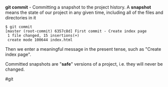 **git commit** - Committing a snapshot to the project history. A **snapshot** means the state of our project in any given time, including all of the files and directories in it

	$ git commit
	[master (root-commit) 6357c8d] First commit - Create index page
	 1 file changed, 15 insertions(+)
	 create mode 100644 index.html
	 
Then we enter a meaningful message in the present tense, such as "Create index page".

Committed snapshots are "**safe**" versions of a project, i.e. they will never be changed.

#git